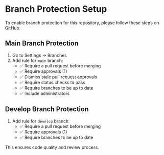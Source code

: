 # Branch Protection Setup

To enable branch protection for this repository, please follow these steps on GitHub:

## Main Branch Protection

1. Go to Settings → Branches
2. Add rule for `main` branch:
   - ✅ Require a pull request before merging
   - ✅ Require approvals (1)
   - ✅ Dismiss stale pull request approvals
   - ✅ Require status checks to pass
   - ✅ Require branches to be up to date
   - ✅ Include administrators

## Develop Branch Protection

1. Add rule for `develop` branch:
   - ✅ Require a pull request before merging
   - ✅ Require approvals (1)
   - ✅ Require branches to be up to date

This ensures code quality and review process.